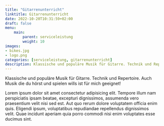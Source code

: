 ```yaml
---
title: "Gitarrenunterricht"
linktitle: Gitarrenunterricht
date: 2022-10-20T10:31:59+02:00
draft: false
menu:
    main:
        parent: serviceleistung
        weight: 10
images:
- bikes.jpg
- logo.png
categories: [serviceleistung, gitarrenunterricht]
description: Klassische und populäre Musik für Gitarre. Technik und Repertoire. Auch Musik die du hörst und spielen wills ist für mich geeignet!
---
```


Klassische und populäre Musik für Gitarre. Technik und Repertoire. Auch Musik die du hörst und spielen wills ist für mich geeignet!

Lorem ipsum dolor sit amet consectetur adipisicing elit. Tempore illum nam perspiciatis ipsam beatae, excepturi dignissimos, assumenda vero praesentium velit nisi sed est. Aut quo rerum dolore voluptatem officia enim quis. Eligendi ipsum, voluptatibus repudiandae repellendus dignissimos velit. Quae incidunt aperiam quia porro commodi nisi enim voluptates esse ducimus sint.